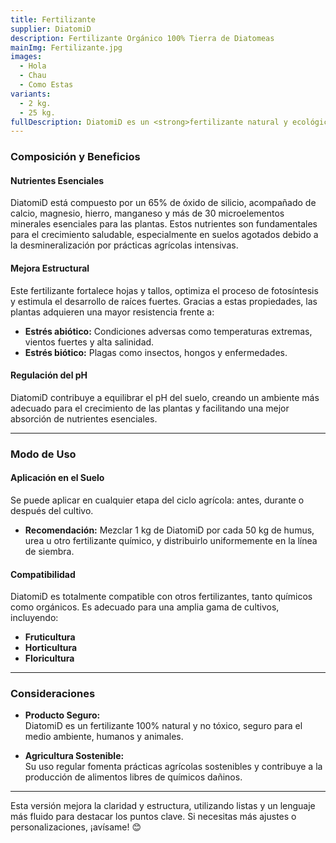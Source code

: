```yaml
---
title: Fertilizante
supplier: DiatomiD
description: Fertilizante Orgánico 100% Tierra de Diatomeas
mainImg: Fertilizante.jpg
images:
  - Hola
  - Chau
  - Como Estas
variants:
  - 2 kg.
  - 25 kg.
fullDescription: DiatomiD es un <strong>fertilizante natural y ecológico</strong> derivado de la tierra de diatomeas, un mineral compuesto por los restos fosilizados de algas unicelulares. Este producto se destaca por su capacidad para enriquecer el suelo y fomentar un crecimiento saludable en las plantas, promoviendo una agricultura más sostenible.
---
```

### **Composición y Beneficios**

#### **Nutrientes Esenciales**
DiatomiD está compuesto por un 65% de óxido de silicio, acompañado de calcio, magnesio, hierro, manganeso y más de 30 microelementos minerales esenciales para las plantas. Estos nutrientes son fundamentales para el crecimiento saludable, especialmente en suelos agotados debido a la desmineralización por prácticas agrícolas intensivas.

#### **Mejora Estructural**
Este fertilizante fortalece hojas y tallos, optimiza el proceso de fotosíntesis y estimula el desarrollo de raíces fuertes. Gracias a estas propiedades, las plantas adquieren una mayor resistencia frente a:
- **Estrés abiótico:** Condiciones adversas como temperaturas extremas, vientos fuertes y alta salinidad.
- **Estrés biótico:** Plagas como insectos, hongos y enfermedades.

#### **Regulación del pH**
DiatomiD contribuye a equilibrar el pH del suelo, creando un ambiente más adecuado para el crecimiento de las plantas y facilitando una mejor absorción de nutrientes esenciales.

---

### **Modo de Uso**

#### **Aplicación en el Suelo**
Se puede aplicar en cualquier etapa del ciclo agrícola: antes, durante o después del cultivo.  
- **Recomendación:** Mezclar 1 kg de DiatomiD por cada 50 kg de humus, urea u otro fertilizante químico, y distribuirlo uniformemente en la línea de siembra.

#### **Compatibilidad**
DiatomiD es totalmente compatible con otros fertilizantes, tanto químicos como orgánicos. Es adecuado para una amplia gama de cultivos, incluyendo:
- **Fruticultura**
- **Horticultura**
- **Floricultura**

---

### **Consideraciones**

- **Producto Seguro:**  
  DiatomiD es un fertilizante 100% natural y no tóxico, seguro para el medio ambiente, humanos y animales.

- **Agricultura Sostenible:**  
  Su uso regular fomenta prácticas agrícolas sostenibles y contribuye a la producción de alimentos libres de químicos dañinos.

---

Esta versión mejora la claridad y estructura, utilizando listas y un lenguaje más fluido para destacar los puntos clave. Si necesitas más ajustes o personalizaciones, ¡avísame! 😊
